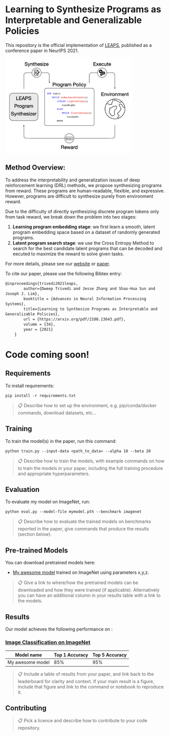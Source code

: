 # Learning to Synthesize Programs as Interpretable and Generalizable Policies

This repository is the official implementation of [LEAPS](https://arxiv.org/abs/2108.13643), published as a conference paper in NeurIPS 2021. 

<img src="github-assets/leaps_teaser.jpeg" alt="LEAPS Teaser" width="400"/>


## Method Overview:
To address the interpretability and generalization issues of deep reinforcement learning (DRL) methods, we propose synthesizing programs from reward. These programs are human-readable, flexible, and expressive. However, programs are difficult to synthesize purely from environment reward.

Due to the difficulty of directly synthesizing discrete program tokens only from task reward, we break down the problem into two stages:

1. **Learning program embedding stage**: we first learn a smooth, latent program embedding space based on a dataset of randomly generated programs.
2. **Latent program search stage**: we use the Cross Entropy Method to search for the best candidate latent programs that can be decoded and eecuted to maximize the reward to solve given tasks.

For more details, please see our [website](https://clvrai.com/leaps) or [paper](https://arxiv.org/abs/2108.13643).

To cite our paper, please use the following Bibtex entry:
```    
@inproceedings{trivedi2021leaps,
        author={Dweep Trivedi and Jesse Zhang and Shao-Hua Sun and Joseph J. Lim},
        booktitle = {Advances in Neural Information Processing Systems},
        title={Learning to Synthesize Programs as Interpretable and Generalizable Policies}, 
        url = {https://arxiv.org/pdf/2108.13643.pdf},
        volume = {34},
        year = {2021}
    }
```


# Code coming soon!


## Requirements

To install requirements:

```setup
pip install -r requirements.txt
```

>📋  Describe how to set up the environment, e.g. pip/conda/docker commands, download datasets, etc...

## Training

To train the model(s) in the paper, run this command:

```train
python train.py --input-data <path_to_data> --alpha 10 --beta 20
```

>📋  Describe how to train the models, with example commands on how to train the models in your paper, including the full training procedure and appropriate hyperparameters.

## Evaluation

To evaluate my model on ImageNet, run:

```eval
python eval.py --model-file mymodel.pth --benchmark imagenet
```

>📋  Describe how to evaluate the trained models on benchmarks reported in the paper, give commands that produce the results (section below).

## Pre-trained Models

You can download pretrained models here:

- [My awesome model](https://drive.google.com/mymodel.pth) trained on ImageNet using parameters x,y,z. 

>📋  Give a link to where/how the pretrained models can be downloaded and how they were trained (if applicable).  Alternatively you can have an additional column in your results table with a link to the models.

## Results

Our model achieves the following performance on :

### [Image Classification on ImageNet](https://paperswithcode.com/sota/image-classification-on-imagenet)

| Model name         | Top 1 Accuracy  | Top 5 Accuracy |
| ------------------ |---------------- | -------------- |
| My awesome model   |     85%         |      95%       |

>📋  Include a table of results from your paper, and link back to the leaderboard for clarity and context. If your main result is a figure, include that figure and link to the command or notebook to reproduce it. 


## Contributing

>📋  Pick a licence and describe how to contribute to your code repository. 
